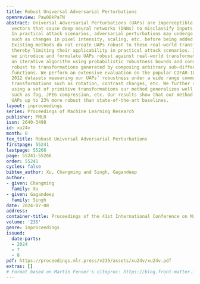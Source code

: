 ```yaml
---
title: Robust Universal Adversarial Perturbations
openreview: Paw0BkPaTN
abstract: Universal Adversarial Perturbations (UAPs) are imperceptible, image-agnostic
  vectors that cause deep neural networks (DNNs) to misclassify inputs with high probability.
  In practical attack scenarios, adversarial perturbations may undergo transformations
  such as changes in pixel intensity, scaling, etc. before being added to DNN inputs.
  Existing methods do not create UAPs robust to these real-world transformations,
  thereby limiting their applicability in practical attack scenarios. In this work,
  we introduce and formulate UAPs robust against real-world transformations. We build
  an iterative algorithm using probabilistic robustness bounds and construct UAPs
  robust to transformations generated by composing arbitrary sub-differentiable transformation
  functions. We perform an extensive evaluation on the popular CIFAR-10 and ILSVRC
  2012 datasets measuring our UAPs’ robustness under a wide range common, real-world
  transformations such as rotation, contrast changes, etc. We further show that by
  using a set of primitive transformations our method generalizes well to unseen transformations
  such as fog, JPEG compression, etc. Our results show that our method can generate
  UAPs up to 23% more robust than state-of-the-art baselines.
layout: inproceedings
series: Proceedings of Machine Learning Research
publisher: PMLR
issn: 2640-3498
id: xu24v
month: 0
tex_title: Robust Universal Adversarial Perturbations
firstpage: 55241
lastpage: 55266
page: 55241-55266
order: 55241
cycles: false
bibtex_author: Xu, Changming and Singh, Gagandeep
author:
- given: Changming
  family: Xu
- given: Gagandeep
  family: Singh
date: 2024-07-08
address:
container-title: Proceedings of the 41st International Conference on Machine Learning
volume: '235'
genre: inproceedings
issued:
  date-parts:
  - 2024
  - 7
  - 8
pdf: https://proceedings.mlr.press/v235/assets/xu24v/xu24v.pdf
extras: []
# Format based on Martin Fenner's citeproc: https://blog.front-matter.io/posts/citeproc-yaml-for-bibliographies/
---
```

